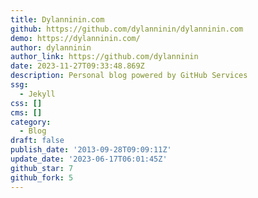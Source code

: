 ```yaml
---
title: Dylanninin.com
github: https://github.com/dylanninin/dylanninin.com
demo: https://dylanninin.com/
author: dylanninin
author_link: https://github.com/dylanninin
date: 2023-11-27T09:33:48.869Z
description: Personal blog powered by GitHub Services
ssg:
  - Jekyll
css: []
cms: []
category:
  - Blog
draft: false
publish_date: '2013-09-28T09:09:11Z'
update_date: '2023-06-17T06:01:45Z'
github_star: 7
github_fork: 5
---
```

